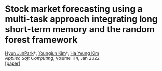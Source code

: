 # Stock market forecasting using a multi-task approach integrating long short-term memory and the random forest framework
[Hyun JunPark](https://github.com/parkhyunjun77)†, [Youngjun Kim](https://github.com/YJ-20)†, [Ha Young Kim](https://sites.google.com/view/mlcf/home)  
*Applied Soft Computing*, Volume 114, Jan 2022 <br>
[[paper](https://doi.org/10.1016/j.asoc.2021.108106)]
